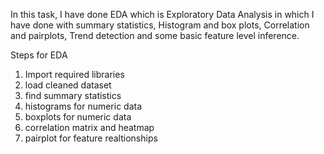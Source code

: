 In this task, I have done EDA which is Exploratory Data Analysis in which I have done with summary statistics, Histogram and box plots, Correlation and pairplots, Trend detection and some basic feature level inference.

Steps for EDA

1. Import required libraries
2. load cleaned dataset
3. find summary statistics
4. histograms for numeric data
5. boxplots for numeric data
6. correlation matrix and heatmap
7. pairplot for feature realtionships
